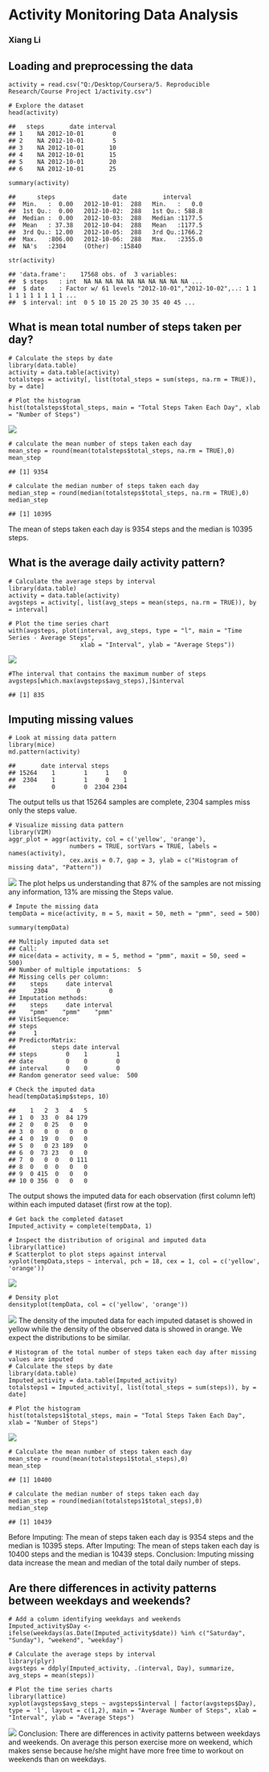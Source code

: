 
# Activity Monitoring Data Analysis
### Xiang Li



## Loading and preprocessing the data
```{r}
activity = read.csv("Q:/Desktop/Coursera/5. Reproducible Research/Course Project 1/activity.csv")
```
```{r}
# Explore the dataset
head(activity)

##   steps       date interval
## 1    NA 2012-10-01        0
## 2    NA 2012-10-01        5
## 3    NA 2012-10-01       10
## 4    NA 2012-10-01       15
## 5    NA 2012-10-01       20
## 6    NA 2012-10-01       25
```

```{r}
summary(activity)

##      steps                date          interval     
##  Min.   :  0.00   2012-10-01:  288   Min.   :   0.0  
##  1st Qu.:  0.00   2012-10-02:  288   1st Qu.: 588.8  
##  Median :  0.00   2012-10-03:  288   Median :1177.5  
##  Mean   : 37.38   2012-10-04:  288   Mean   :1177.5  
##  3rd Qu.: 12.00   2012-10-05:  288   3rd Qu.:1766.2  
##  Max.   :806.00   2012-10-06:  288   Max.   :2355.0  
##  NA's   :2304     (Other)   :15840
```
```{r}
str(activity)

## 'data.frame':    17568 obs. of  3 variables:
##  $ steps   : int  NA NA NA NA NA NA NA NA NA NA ...
##  $ date    : Factor w/ 61 levels "2012-10-01","2012-10-02",..: 1 1 1 1 1 1 1 1 1 1 ...
##  $ interval: int  0 5 10 15 20 25 30 35 40 45 ...
```

## What is mean total number of steps taken per day?
```{r}
# Calculate the steps by date
library(data.table)
activity = data.table(activity)
totalsteps = activity[, list(total_steps = sum(steps, na.rm = TRUE)), by = date]

# Plot the histogram
hist(totalsteps$total_steps, main = "Total Steps Taken Each Day", xlab = "Number of Steps")
```
![](https://github.com/brightenlx/RRProject1/blob/master/CourseProject1_files/figure-html/unnamed-chunk-5-1.png)

```{r}
# calculate the mean number of steps taken each day
mean_step = round(mean(totalsteps$total_steps, na.rm = TRUE),0)
mean_step

## [1] 9354
```
```{r}
# calculate the median number of steps taken each day
median_step = round(median(totalsteps$total_steps, na.rm = TRUE),0)
median_step

## [1] 10395
```
The mean of steps taken each day is 9354 steps and the median is 10395 steps.

## What is the average daily activity pattern?
```{r}
# Calculate the average steps by interval
library(data.table)
activity = data.table(activity)
avgsteps = activity[, list(avg_steps = mean(steps, na.rm = TRUE)), by = interval]

# Plot the time series chart
with(avgsteps, plot(interval, avg_steps, type = "l", main = "Time Series - Average Steps",
                    xlab = "Interval", ylab = "Average Steps"))
```
![](https://github.com/brightenlx/RRProject1/blob/master/CourseProject1_files/figure-html/unnamed-chunk-8-1.png)

```{r}
#The interval that contains the maximum number of steps
avgsteps[which.max(avgsteps$avg_steps),]$interval

## [1] 835
```

## Imputing missing values
```{r warning = FALSE}
# Look at missing data pattern
library(mice)
md.pattern(activity)

##       date interval steps     
## 15264    1        1     1    0
##  2304    1        1     0    1
##          0        0  2304 2304
```
The output tells us that 15264 samples are complete, 2304 samples miss only the steps value.

```{r results = "hide", message = FALSE, cache= FALSE, warning = FALSE}
# Visualize missing data pattern
library(VIM)
aggr_plot = aggr(activity, col = c('yellow', 'orange'),
                 numbers = TRUE, sortVars = TRUE, labels = names(activity),
                 cex.axis = 0.7, gap = 3, ylab = c("Histogram of missing data", "Pattern"))
```
![](https://github.com/brightenlx/RRProject1/blob/master/CourseProject1_files/figure-html/unnamed-chunk-11-1.png)
The plot helps us understanding that 87% of the samples are not missing any information, 13% are missing the Steps value. 

```{r results = "hide"}
# Impute the missing data
tempData = mice(activity, m = 5, maxit = 50, meth = "pmm", seed = 500)
```
```{r}
summary(tempData)

## Multiply imputed data set
## Call:
## mice(data = activity, m = 5, method = "pmm", maxit = 50, seed = 500)
## Number of multiple imputations:  5
## Missing cells per column:
##    steps     date interval 
##     2304        0        0 
## Imputation methods:
##    steps     date interval 
##    "pmm"    "pmm"    "pmm" 
## VisitSequence:
## steps 
##     1 
## PredictorMatrix:
##          steps date interval
## steps        0    1        1
## date         0    0        0
## interval     0    0        0
## Random generator seed value:  500
```

```{r}
# Check the imputed data
head(tempData$imp$steps, 10)

##    1   2  3   4   5
## 1  0  33  0  84 179
## 2  0   0 25   0   0
## 3  0   0  0   0   0
## 4  0  19  0   0   0
## 5  0   0 23 189   0
## 6  0  73 23   0   0
## 7  0   0  0   0 111
## 8  0   0  0   0   0
## 9  0 415  0   0   0
## 10 0 356  0   0   0
```
The output shows the imputed data for each observation (first column left) within each imputed dataset (first row at the top).

```{r}
# Get back the completed dataset 
Imputed_activity = complete(tempData, 1)
```

```{r}
# Inspect the distribution of original and imputed data
library(lattice)
# Scatterplot to plot steps against interval
xyplot(tempData,steps ~ interval, pch = 18, cex = 1, col = c('yellow', 'orange'))
```
![](https://github.com/brightenlx/RRProject1/blob/master/CourseProject1_files/figure-html/unnamed-chunk-16-1.png)
```{r}
# Density plot 
densityplot(tempData, col = c('yellow', 'orange'))
```
![](https://github.com/brightenlx/RRProject1/blob/master/CourseProject1_files/figure-html/unnamed-chunk-17-1.png)
The density of the imputed data for each imputed dataset is showed in yellow while the density of the observed data is showed in orange. We expect the distributions to be similar.

```{r}
# Histogram of the total number of steps taken each day after missing values are imputed
# Calculate the steps by date
library(data.table)
Imputed_activity = data.table(Imputed_activity)
totalsteps1 = Imputed_activity[, list(total_steps = sum(steps)), by = date]

# Plot the histogram
hist(totalsteps1$total_steps, main = "Total Steps Taken Each Day", xlab = "Number of Steps")
```
![](https://github.com/brightenlx/RRProject1/blob/master/CourseProject1_files/figure-html/unnamed-chunk-18-1.png)
```{r}
# Calculate the mean number of steps taken each day
mean_step = round(mean(totalsteps1$total_steps),0)
mean_step

## [1] 10400
```
```{r}
# calculate the median number of steps taken each day
median_step = round(median(totalsteps1$total_steps),0)
median_step

## [1] 10439
```
Before Imputing: The mean of steps taken each day is 9354 steps and the median is 10395 steps.
After Imputing: The mean of steps taken each day is 10400 steps and the median is 10439 steps.
Conclusion: Imputing missing data increase the mean and median of the total daily number of steps.

## Are there differences in activity patterns between weekdays and weekends?
```{r}
# Add a column identifying weekdays and weekends
Imputed_activity$Day <- ifelse(weekdays(as.Date(Imputed_activity$date)) %in% c("Saturday", "Sunday"), "weekend", "weekday")

# Calculate the average steps by interval
library(plyr)
avgsteps = ddply(Imputed_activity, .(interval, Day), summarize, avg_steps = mean(steps))

# Plot the time series charts
library(lattice)
xyplot(avgsteps$avg_steps ~ avgsteps$interval | factor(avgsteps$Day), type = 'l', layout = c(1,2), main = "Average Number of Steps", xlab = "Interval", ylab = "Average Steps")
```
![](https://github.com/brightenlx/RRProject1/blob/master/CourseProject1_files/figure-html/unnamed-chunk-21-1.png)
Conclusion: There are differences in activity patterns between weekdays and weekends. On average this person exercise more on weekend, which makes sense because he/she might have more free time to workout on weekends than on weekdays.
